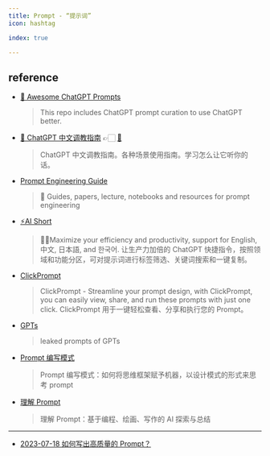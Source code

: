 ```yaml
---
title: Prompt - “提示词”
icon: hashtag

index: true

---
```


## reference

- [🧠 Awesome ChatGPT Prompts](https://github.com/f/awesome-chatgpt-prompts)
    > This repo includes ChatGPT prompt curation to use ChatGPT better.
- [🧠 ChatGPT 中文调教指南](https://chat.aimakex.com) 👉🏻 [🐙](https://github.com/PlexPt/awesome-chatgpt-prompts-zh)
    > ChatGPT 中文调教指南。各种场景使用指南。学习怎么让它听你的话。
- [Prompt Engineering Guide](https://github.com/dair-ai/Prompt-Engineering-Guide)
    > 🐙 Guides, papers, lecture, notebooks and resources for prompt engineering
- [⚡️AI Short](https://github.com/rockbenben/ChatGPT-Shortcut)
    > 🚀💪Maximize your efficiency and productivity, support for English, 中文, 日本語, and 한국어. 让生产力加倍的 ChatGPT 快捷指令，按照领域和功能分区，可对提示词进行标签筛选、关键词搜索和一键复制。
- [ClickPrompt](https://github.com/prompt-engineering/click-prompt)
    > ClickPrompt - Streamline your prompt design, with ClickPrompt, you can easily view, share, and run these prompts with just one click. ClickPrompt 用于一键轻松查看、分享和执行您的 Prompt。
- [GPTs](https://github.com/linexjlin/GPTs)
    > leaked prompts of GPTs
- [Prompt 编写模式](https://github.com/prompt-engineering/prompt-patterns)
    > Prompt 编写模式：如何将思维框架赋予机器，以设计模式的形式来思考 prompt
- [理解 Prompt](https://github.com/prompt-engineering/understand-prompt)
    > 理解 Prompt：基于编程、绘画、写作的 AI 探索与总结

------

- [2023-07-18 如何写出高质量的 Prompt？](https://baoyu.io/blog/prompt-engineering/how-to-write-high-quality-prompt)